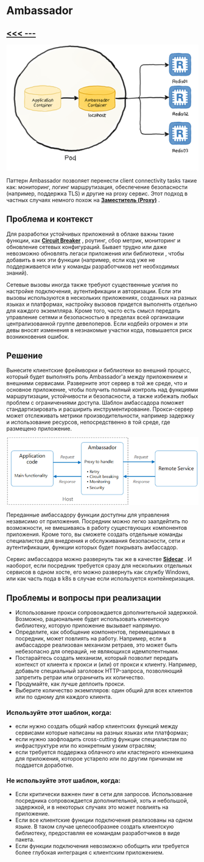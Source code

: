 # Ambassador
## [<<< ---](../micro.md)
![image.png](ambassador/image.png)

Паттерн Ambassador позволяет перенести client connectivity tasks такие как: мониторинг, логинг маршрутизация, обеспечение безопасности (например, поддержка TLS) и другие на proxy сервис. Этот подход в частных случаях немного похож на [**Заместитель (Proxy)**](../basic/proxy.md) .

## Проблема и контекст

Для разработки устойчивых приложений в облаке важны такие функции, как [**Circuit Breaker**](circuitbreaker.md) , роутинг, сбор метрик, мониторинг и обновление сетевых конфигураций. Бывает трудно или даже невозможно обновлять легаси приложения или библиотеки , чтобы добавить в них эти функции (например, если код уже не поддерживается или у команды разработчиков нет необходимых знаний).

Сетевые вызовы иногда также требуют существенные усилия по настройке подключения, аутентификации и авторизации. Если эти вызовы используются в нескольких приложениях, созданных на разных языках и платформах, настройку вызовов придется выполнять отдельно для каждого экземпляра. Кроме того, часто есть смысл передать управление сетями и безопасностью в пределах всей организации централизованной группе девелоперов. Если кодбейз огромен и эти девы вносят изменения в незнакомые участки кода, повышается риск возникновения ошибок.

## Решение

Вынесите клиентские фреймворки и библиотеки во внешний процесс, который будет выполнять роль Ambassador'a между приложением и внешними сервисами. Разверните этот сервер в той же среде, что и основное приложение, чтобы получить полный контроль над функциями маршрутизации, устойчивости и безопасности, а также избежать любых проблем с ограничениями доступа. Шаблон амбассадора поможет стандартизировать и расширить инструментирование. Прокси-сервер может отслеживать метрики производительности, например задержку и использование ресурсов, непосредственно в той среде, где размещено приложение.

![image.png](ambassador/image%201.png)

Переданные амбассадору функции доступны для управления независимо от приложения. Посредник можно легко заапдейтить по возможности, не вмешиваясь в работу существующих компонентов приложения. Кроме того, вы сможете создать отдельные команды специалистов для внедрения и обслуживания безопасности, сети и аутентификации, функции которых будет покрывать амбассадор.

Сервис амбассадора можно развернуть так же в качестве [**Sidecar**](sidecar.md) . И наоборот, если посредник требуется сразу для нескольких отдельных сервисов в одном хосте, его можно развернуть как службу Windows, или как часть пода в k8s в случае если используется контейнеризация.

## Проблемы и вопросы при реализации

- Использование прокси сопровождается дополнительной задержкой. Возможно, рациональнее будет использовать клиентскую библиотеку, которую приложение вызывает напрямую.
- Определите, как обобщение компонентов, перемещаемых в посредник, может повлиять на работу. Например, если в амбассадоре реализован механизм ретраев, это может быть небезопасно для операций, не являющихся идемпотентными.
- Постарайтесь создать механизм, который позволит передать контекст от клиента к прокси и (или) от прокси к клиенту. Например, добавьте специальный заголовок HTTP-запроса, позволяющий запретить ретраи или ограничить их количество.
- Продумайте, как лучше деплоить прокси.
- Выберите количество экземпляров: один общий для всех клиентов или по одному для каждого клиента.

### Используйте этот шаблон, когда:

- если нужно создать общий набор клиентских функций между сервисами которые написаны на разных языках или платформах;
- если нужно заофлоадить cross-cutting функции специалистам по инфраструктуре или по конкретным узким отраслям;
- если требуется поддержка облачного или кластерного коннекшина для приложения, которое устарело или по другим причинам не поддается доработке.

### Не используйте этот шаблон, когда:

- Если критически важнен пинг в сети для запросов. Использование посредника сопровождается дополнительной, хоть и небольшой, задержкой, и в некоторых случаях это может повлиять на приложение.
- Если все клиентские функции подключения реализованы на одном языке. В таком случае целесообразнее создать клиентскую библиотеку, предоставляя ее командам разработчиков в виде пакета.
- Если функции подключения невозможно обобщить или требуется более глубокая интеграция с клиентским приложением.